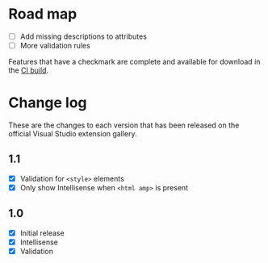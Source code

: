 # Road map

- [ ] Add missing descriptions to attributes
- [ ] More validation rules

Features that have a checkmark are complete and available for
download in the
[CI build](http://vsixgallery.com/extension/89e66607-5b1d-43a4-8da0-286801f8f60a/).

# Change log

These are the changes to each version that has been released
on the official Visual Studio extension gallery.

## 1.1

- [x] Validation for `<style>` elements
- [x] Only show Intellisense when `<html amp>` is present

## 1.0

- [x] Initial release
- [x] Intellisense
- [x] Validation